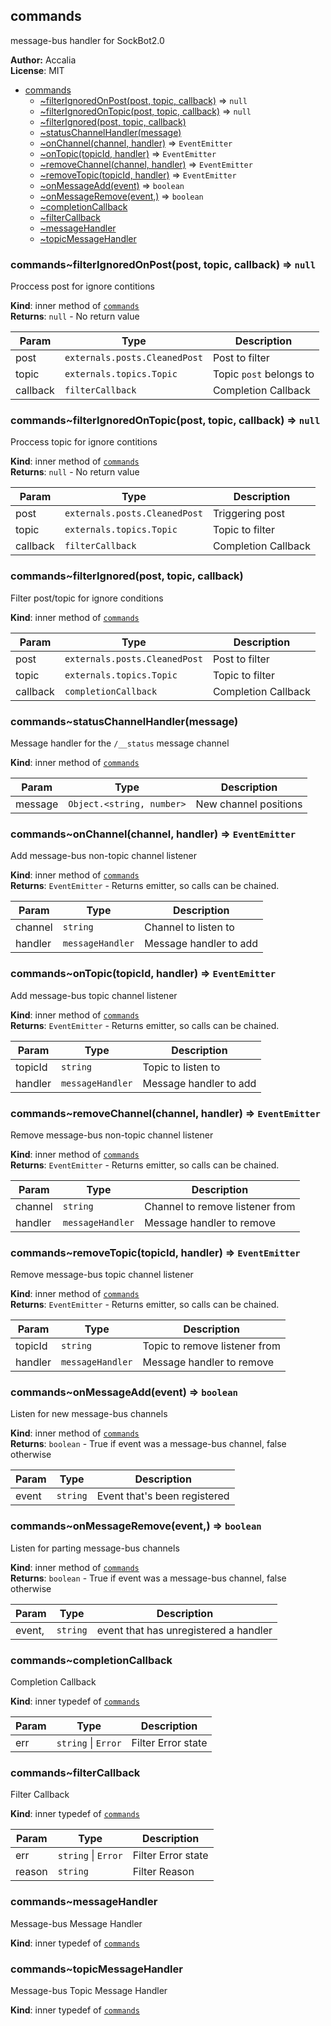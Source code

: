 <a name="module_commands"></a>
## commands
message-bus handler for SockBot2.0

**Author:** Accalia  
**License**: MIT  

* [commands](#module_commands)
  * [~filterIgnoredOnPost(post, topic, callback)](#module_commands..filterIgnoredOnPost) ⇒ <code>null</code>
  * [~filterIgnoredOnTopic(post, topic, callback)](#module_commands..filterIgnoredOnTopic) ⇒ <code>null</code>
  * [~filterIgnored(post, topic, callback)](#module_commands..filterIgnored)
  * [~statusChannelHandler(message)](#module_commands..statusChannelHandler)
  * [~onChannel(channel, handler)](#module_commands..onChannel) ⇒ <code>EventEmitter</code>
  * [~onTopic(topicId, handler)](#module_commands..onTopic) ⇒ <code>EventEmitter</code>
  * [~removeChannel(channel, handler)](#module_commands..removeChannel) ⇒ <code>EventEmitter</code>
  * [~removeTopic(topicId, handler)](#module_commands..removeTopic) ⇒ <code>EventEmitter</code>
  * [~onMessageAdd(event)](#module_commands..onMessageAdd) ⇒ <code>boolean</code>
  * [~onMessageRemove(event,)](#module_commands..onMessageRemove) ⇒ <code>boolean</code>
  * [~completionCallback](#module_commands..completionCallback)
  * [~filterCallback](#module_commands..filterCallback)
  * [~messageHandler](#module_commands..messageHandler)
  * [~topicMessageHandler](#module_commands..topicMessageHandler)

<a name="module_commands..filterIgnoredOnPost"></a>
### commands~filterIgnoredOnPost(post, topic, callback) ⇒ <code>null</code>
Proccess post for ignore contitions

**Kind**: inner method of <code>[commands](#module_commands)</code>  
**Returns**: <code>null</code> - No return value  

| Param | Type | Description |
| --- | --- | --- |
| post | <code>externals.posts.CleanedPost</code> | Post to filter |
| topic | <code>externals.topics.Topic</code> | Topic `post` belongs to |
| callback | <code>filterCallback</code> | Completion Callback |

<a name="module_commands..filterIgnoredOnTopic"></a>
### commands~filterIgnoredOnTopic(post, topic, callback) ⇒ <code>null</code>
Proccess topic for ignore contitions

**Kind**: inner method of <code>[commands](#module_commands)</code>  
**Returns**: <code>null</code> - No return value  

| Param | Type | Description |
| --- | --- | --- |
| post | <code>externals.posts.CleanedPost</code> | Triggering post |
| topic | <code>externals.topics.Topic</code> | Topic to filter |
| callback | <code>filterCallback</code> | Completion Callback |

<a name="module_commands..filterIgnored"></a>
### commands~filterIgnored(post, topic, callback)
Filter post/topic for ignore conditions

**Kind**: inner method of <code>[commands](#module_commands)</code>  

| Param | Type | Description |
| --- | --- | --- |
| post | <code>externals.posts.CleanedPost</code> | Post to filter |
| topic | <code>externals.topics.Topic</code> | Topic to filter |
| callback | <code>completionCallback</code> | Completion Callback |

<a name="module_commands..statusChannelHandler"></a>
### commands~statusChannelHandler(message)
Message handler for the `/__status` message channel

**Kind**: inner method of <code>[commands](#module_commands)</code>  

| Param | Type | Description |
| --- | --- | --- |
| message | <code>Object.&lt;string, number&gt;</code> | New channel positions |

<a name="module_commands..onChannel"></a>
### commands~onChannel(channel, handler) ⇒ <code>EventEmitter</code>
Add message-bus non-topic channel listener

**Kind**: inner method of <code>[commands](#module_commands)</code>  
**Returns**: <code>EventEmitter</code> - Returns emitter, so calls can be chained.  

| Param | Type | Description |
| --- | --- | --- |
| channel | <code>string</code> | Channel to listen to |
| handler | <code>messageHandler</code> | Message handler to add |

<a name="module_commands..onTopic"></a>
### commands~onTopic(topicId, handler) ⇒ <code>EventEmitter</code>
Add message-bus topic channel listener

**Kind**: inner method of <code>[commands](#module_commands)</code>  
**Returns**: <code>EventEmitter</code> - Returns emitter, so calls can be chained.  

| Param | Type | Description |
| --- | --- | --- |
| topicId | <code>string</code> | Topic to listen to |
| handler | <code>messageHandler</code> | Message handler to add |

<a name="module_commands..removeChannel"></a>
### commands~removeChannel(channel, handler) ⇒ <code>EventEmitter</code>
Remove message-bus non-topic channel listener

**Kind**: inner method of <code>[commands](#module_commands)</code>  
**Returns**: <code>EventEmitter</code> - Returns emitter, so calls can be chained.  

| Param | Type | Description |
| --- | --- | --- |
| channel | <code>string</code> | Channel to remove listener from |
| handler | <code>messageHandler</code> | Message handler to remove |

<a name="module_commands..removeTopic"></a>
### commands~removeTopic(topicId, handler) ⇒ <code>EventEmitter</code>
Remove message-bus topic channel listener

**Kind**: inner method of <code>[commands](#module_commands)</code>  
**Returns**: <code>EventEmitter</code> - Returns emitter, so calls can be chained.  

| Param | Type | Description |
| --- | --- | --- |
| topicId | <code>string</code> | Topic to remove listener from |
| handler | <code>messageHandler</code> | Message handler to remove |

<a name="module_commands..onMessageAdd"></a>
### commands~onMessageAdd(event) ⇒ <code>boolean</code>
Listen for new message-bus channels

**Kind**: inner method of <code>[commands](#module_commands)</code>  
**Returns**: <code>boolean</code> - True if event was a message-bus channel, false otherwise  

| Param | Type | Description |
| --- | --- | --- |
| event | <code>string</code> | Event that's been registered |

<a name="module_commands..onMessageRemove"></a>
### commands~onMessageRemove(event,) ⇒ <code>boolean</code>
Listen for parting message-bus channels

**Kind**: inner method of <code>[commands](#module_commands)</code>  
**Returns**: <code>boolean</code> - True if event was a message-bus channel, false otherwise  

| Param | Type | Description |
| --- | --- | --- |
| event, | <code>string</code> | event that has unregistered a handler |

<a name="module_commands..completionCallback"></a>
### commands~completionCallback
Completion Callback

**Kind**: inner typedef of <code>[commands](#module_commands)</code>  

| Param | Type | Description |
| --- | --- | --- |
| err | <code>string</code> &#124; <code>Error</code> | Filter Error state |

<a name="module_commands..filterCallback"></a>
### commands~filterCallback
Filter Callback

**Kind**: inner typedef of <code>[commands](#module_commands)</code>  

| Param | Type | Description |
| --- | --- | --- |
| err | <code>string</code> &#124; <code>Error</code> | Filter Error state |
| reason | <code>string</code> | Filter Reason |

<a name="module_commands..messageHandler"></a>
### commands~messageHandler
Message-bus Message Handler

**Kind**: inner typedef of <code>[commands](#module_commands)</code>  
<a name="module_commands..topicMessageHandler"></a>
### commands~topicMessageHandler
Message-bus Topic Message Handler

**Kind**: inner typedef of <code>[commands](#module_commands)</code>  
